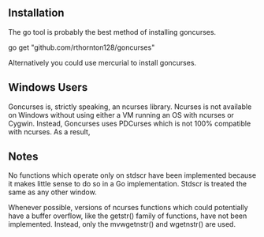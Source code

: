 Installation
------------
The go tool is probably the best method of installing goncurses.

go get "github.com/rthornton128/goncurses"

Alternatively you could use mercurial to install goncurses.


Windows Users
-------------

Goncurses is, strictly speaking, an ncurses library. Ncurses is not available
on Windows without using either a VM running an OS with ncurses or Cygwin.
Instead, Goncurses uses PDCurses which is not 100% compatible with ncurses.
As a result, 

Notes
-----

No functions which operate only on stdscr have been implemented because 
it makes little sense to do so in a Go implementation. Stdscr is treated the
same as any other window.

Whenever possible, versions of ncurses functions which could potentially
have a buffer overflow, like the getstr() family of functions, have not been
implemented. Instead, only the mvwgetnstr() and wgetnstr() are used.
